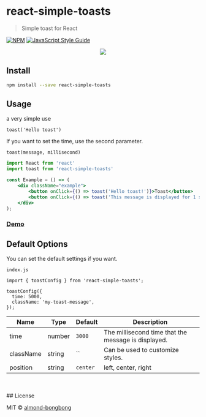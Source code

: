 # react-simple-toasts

> Simple toast for React

[![NPM](https://img.shields.io/npm/v/react-simple-toasts.svg)](https://www.npmjs.com/package/react-simple-toasts) [![JavaScript Style Guide](https://img.shields.io/badge/code_style-standard-brightgreen.svg)](https://standardjs.com)

<p align="center">
<img src="https://res.cloudinary.com/dfyuv19ig/image/upload/v1570547628/github/react-simple-toasts-demo_vg6mgs.gif" />
</p>

## Install

```bash
npm install --save react-simple-toasts
```

## Usage

a very simple use

`toast('Hello toast')`

If you want to set the time, use the second parameter.

`toast(message, millisecond)`

```jsx
import React from 'react'
import toast from 'react-simple-toasts'

const Example = () => (
    <div className="example">
        <button onClick={() => toast('Hello toast!')}>Toast</button>
        <button onClick={() => toast('This message is displayed for 1 second.', 1000)}>One-second toast</button>
    </div>
);
```

### [Demo](https://almond-bongbong.github.io/react-simple-toasts/)

## Default Options

You can set the default settings if you want.

`index.js`
```$jsx
import { toastConfig } from 'react-simple-toasts';

toastConfig({
  time: 5000,
  className: 'my-toast-message',
});
```

| Name         | Type    | Default | Description |
| ------------ | ------- | ------- | ----------- |
| time | number | `3000` | The millisecond time that the message is displayed. |
| className | string | `` | Can be used to customize styles. |
| position | string | `center` | left, center, right |

<br>
<br>
## License

MIT © [almond-bongbong](https://github.com/almond-bongbong)
